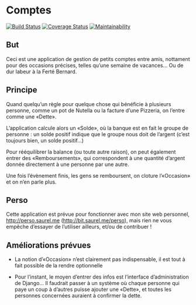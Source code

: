Comptes
=======
[![Build Status](https://travis-ci.org/nim65s/django-comptes.svg?branch=master)](https://travis-ci.org/nim65s/django-comptes)
[![Coverage Status](https://coveralls.io/repos/github/nim65s/django-comptes/badge.svg?branch=master)](https://coveralls.io/github/nim65s/django-comptes?branch=master)
[![Maintainability](https://api.codeclimate.com/v1/badges/a0783da8c0461fe95eaf/maintainability)](https://codeclimate.com/github/nim65s/django-comptes/maintainability)


But
---
Ceci est une application de gestion de petits comptes entre amis, nottament pour des occasions précises, telles qu’une semaine de vacances… Ou de dur labeur à la Ferté Bernard.

Principe
--------
Quand quelqu’un règle pour quelque chose qui bénéficie à plusieurs personne, comme un pot de Nutella ou la facture d’une Pizzeria, on l’entre comme une «Dette».

L’application calcule alors un «Solde», où la banque est en fait le groupe de personne : un solde positif indique que le groupe nous doit de l’argent (c’est toujours bien, un solde positif…)

Pour rééquilibrer la balance (ou toute autre raison), on peut également entrer des «Remboursements», qui correspondent à une quantité d’argent donnée directement à une personne par une autre.

Une fois l’évènement finis, les gens se remboursent, on cloture l’«Occasion» et on n’en parle plus.

Perso
-----
Cette application est prévue pour fonctionner avec mon site web personnel, http://perso.saurel.me (http://bit.saurel.me/perso), mais rien ne vous empêche d’essayer de l’utiliser ailleurs, et/ou de contribuer !


Améliorations prévues
---------------------

* La notion d’«Occasion» n’est clairement pas indispensable, il est tout à fait possible de la rendre optionnelle

* Pour l’instant, le moyen d’entrer des infos est l’interface d’administration de Django…
  Il faudrait passer à un système où chaque personne qui paye un coup à d’autres puisse ajouter une «Dette», et toutes les personnes concernées auraient à confirmer la dette.
